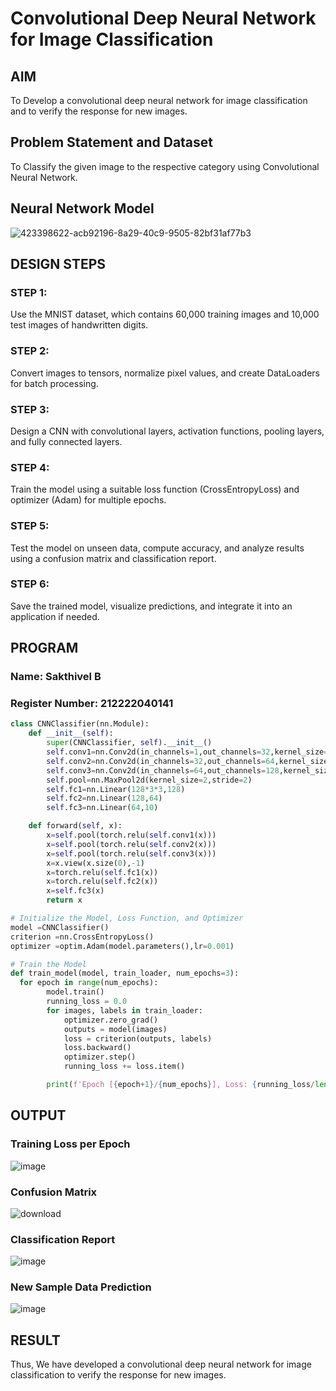 # Convolutional Deep Neural Network for Image Classification

## AIM

To Develop a convolutional deep neural network for image classification and to verify the response for new images.

## Problem Statement and Dataset

To Classify the given image to the respective category using Convolutional Neural Network.

## Neural Network Model
![423398622-acb92196-8a29-40c9-9505-82bf31af77b3](https://github.com/user-attachments/assets/4d6db80c-cbb8-419d-9ac0-808433963c94)

## DESIGN STEPS

### STEP 1:
Use the MNIST dataset, which contains 60,000 training images and 10,000 test images of handwritten digits.

### STEP 2:
Convert images to tensors, normalize pixel values, and create DataLoaders for batch processing.

### STEP 3:
Design a CNN with convolutional layers, activation functions, pooling layers, and fully connected layers.

### STEP 4:
Train the model using a suitable loss function (CrossEntropyLoss) and optimizer (Adam) for multiple epochs.

### STEP 5:
Test the model on unseen data, compute accuracy, and analyze results using a confusion matrix and classification report.

### STEP 6:
Save the trained model, visualize predictions, and integrate it into an application if needed.

## PROGRAM

### Name: Sakthivel B
### Register Number: 212222040141
```python
class CNNClassifier(nn.Module):
    def __init__(self):
        super(CNNClassifier, self).__init__()
        self.conv1=nn.Conv2d(in_channels=1,out_channels=32,kernel_size=3,padding=1)
        self.conv2=nn.Conv2d(in_channels=32,out_channels=64,kernel_size=3,padding=1)
        self.conv3=nn.Conv2d(in_channels=64,out_channels=128,kernel_size=3,padding=1)
        self.pool=nn.MaxPool2d(kernel_size=2,stride=2)
        self.fc1=nn.Linear(128*3*3,128)
        self.fc2=nn.Linear(128,64)
        self.fc3=nn.Linear(64,10)

    def forward(self, x):
        x=self.pool(torch.relu(self.conv1(x)))
        x=self.pool(torch.relu(self.conv2(x)))
        x=self.pool(torch.relu(self.conv3(x)))
        x=x.view(x.size(0),-1)
        x=torch.relu(self.fc1(x))
        x=torch.relu(self.fc2(x))
        x=self.fc3(x)
        return x
```

```python
# Initialize the Model, Loss Function, and Optimizer
model =CNNClassifier()
criterion =nn.CrossEntropyLoss()
optimizer =optim.Adam(model.parameters(),lr=0.001)

```

```python
# Train the Model
def train_model(model, train_loader, num_epochs=3):
  for epoch in range(num_epochs):
        model.train()
        running_loss = 0.0
        for images, labels in train_loader:
            optimizer.zero_grad()
            outputs = model(images)
            loss = criterion(outputs, labels)
            loss.backward()
            optimizer.step()
            running_loss += loss.item()

        print(f'Epoch [{epoch+1}/{num_epochs}], Loss: {running_loss/len(train_loader):.4f}')

```

## OUTPUT
### Training Loss per Epoch

![image](https://github.com/user-attachments/assets/9dc61c5c-ec9f-4292-84ac-0f0794c597a6)


### Confusion Matrix
![download](https://github.com/user-attachments/assets/ccd50849-f32d-41c3-93bd-462dc844aead)


### Classification Report

![image](https://github.com/user-attachments/assets/0d58becd-0b25-43bf-8056-7ae2a4dd138c)



### New Sample Data Prediction

![image](https://github.com/user-attachments/assets/26a64767-564b-4ec4-872d-9d1b02d2cb9b)
 

## RESULT
Thus, We have developed a convolutional deep neural network for image classification to verify the response for new images.
